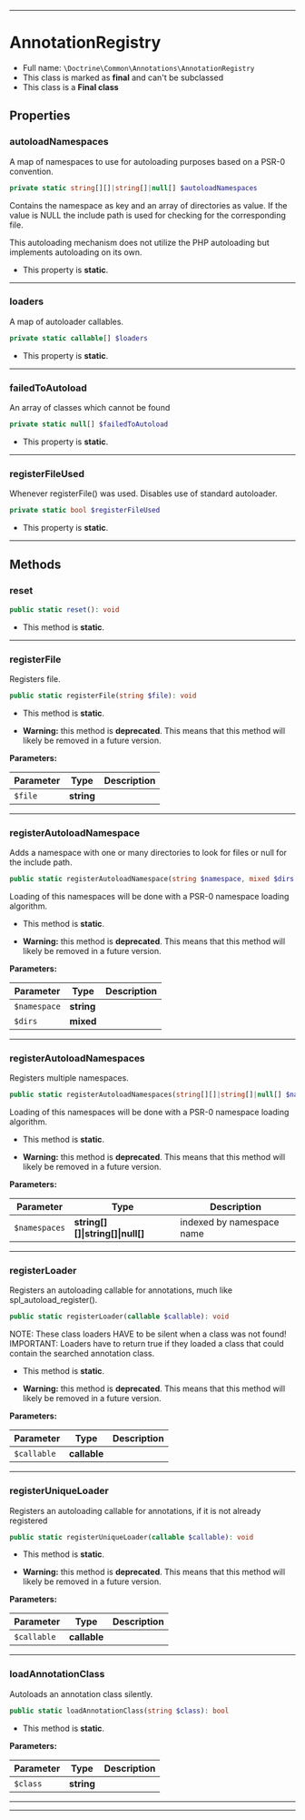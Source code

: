 ***

# AnnotationRegistry





* Full name: `\Doctrine\Common\Annotations\AnnotationRegistry`
* This class is marked as **final** and can't be subclassed
* This class is a **Final class**



## Properties


### autoloadNamespaces

A map of namespaces to use for autoloading purposes based on a PSR-0 convention.

```php
private static string[][]|string[]|null[] $autoloadNamespaces
```

Contains the namespace as key and an array of directories as value. If the value is NULL
the include path is used for checking for the corresponding file.

This autoloading mechanism does not utilize the PHP autoloading but implements autoloading on its own.

* This property is **static**.


***

### loaders

A map of autoloader callables.

```php
private static callable[] $loaders
```



* This property is **static**.


***

### failedToAutoload

An array of classes which cannot be found

```php
private static null[] $failedToAutoload
```



* This property is **static**.


***

### registerFileUsed

Whenever registerFile() was used. Disables use of standard autoloader.

```php
private static bool $registerFileUsed
```



* This property is **static**.


***

## Methods


### reset



```php
public static reset(): void
```



* This method is **static**.







***

### registerFile

Registers file.

```php
public static registerFile(string $file): void
```



* This method is **static**.


* **Warning:** this method is **deprecated**. This means that this method will likely be removed in a future version.



**Parameters:**

| Parameter | Type | Description |
|-----------|------|-------------|
| `$file` | **string** |  |




***

### registerAutoloadNamespace

Adds a namespace with one or many directories to look for files or null for the include path.

```php
public static registerAutoloadNamespace(string $namespace, mixed $dirs = null): void
```

Loading of this namespaces will be done with a PSR-0 namespace loading algorithm.

* This method is **static**.


* **Warning:** this method is **deprecated**. This means that this method will likely be removed in a future version.



**Parameters:**

| Parameter | Type | Description |
|-----------|------|-------------|
| `$namespace` | **string** |  |
| `$dirs` | **mixed** |  |




***

### registerAutoloadNamespaces

Registers multiple namespaces.

```php
public static registerAutoloadNamespaces(string[][]|string[]|null[] $namespaces): void
```

Loading of this namespaces will be done with a PSR-0 namespace loading algorithm.

* This method is **static**.


* **Warning:** this method is **deprecated**. This means that this method will likely be removed in a future version.



**Parameters:**

| Parameter | Type | Description |
|-----------|------|-------------|
| `$namespaces` | **string[][]&#124;string[]&#124;null[]** | indexed by namespace name |




***

### registerLoader

Registers an autoloading callable for annotations, much like spl_autoload_register().

```php
public static registerLoader(callable $callable): void
```

NOTE: These class loaders HAVE to be silent when a class was not found!
IMPORTANT: Loaders have to return true if they loaded a class that could contain the searched annotation class.

* This method is **static**.


* **Warning:** this method is **deprecated**. This means that this method will likely be removed in a future version.



**Parameters:**

| Parameter | Type | Description |
|-----------|------|-------------|
| `$callable` | **callable** |  |




***

### registerUniqueLoader

Registers an autoloading callable for annotations, if it is not already registered

```php
public static registerUniqueLoader(callable $callable): void
```



* This method is **static**.


* **Warning:** this method is **deprecated**. This means that this method will likely be removed in a future version.



**Parameters:**

| Parameter | Type | Description |
|-----------|------|-------------|
| `$callable` | **callable** |  |




***

### loadAnnotationClass

Autoloads an annotation class silently.

```php
public static loadAnnotationClass(string $class): bool
```



* This method is **static**.




**Parameters:**

| Parameter | Type | Description |
|-----------|------|-------------|
| `$class` | **string** |  |




***


***


